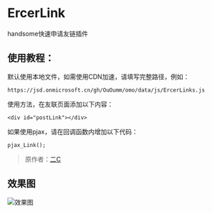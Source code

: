 # ErcerLink
handsome快速申请友链插件

## 使用教程：

默认使用本地文件，如需使用CDN加速，请填写完整路径，例如：

```https://jsd.onmicrosoft.cn/gh/OuOumm/omo/data/js/ErcerLinks.js```

使用方法，在友联页面添加以下内容：

```<div id="postLink"></div>```

如果使用pjax，请在回调函数内增加以下代码：

```pjax_Link();```

> 原作者：[二C](https://blog.ccdalao.cn/archives/197/)

## 效果图
![效果图](https://eu-2.404888.xyz/dcBI51D.png)
